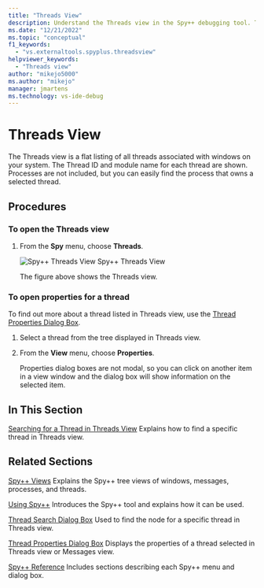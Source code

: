 ```yaml
---
title: "Threads View"
description: Understand the Threads view in the Spy++ debugging tool. The Threads view is a flat listing of all threads associated with windows on your system.
ms.date: "12/21/2022"
ms.topic: "conceptual"
f1_keywords:
  - "vs.externaltools.spyplus.threadsview"
helpviewer_keywords:
  - "Threads view"
author: "mikejo5000"
ms.author: "mikejo"
manager: jmartens
ms.technology: vs-ide-debug
---
```

# Threads View

The Threads view is a flat listing of all threads associated with windows on your system. The Thread ID and module name for each thread are shown. Processes are not included, but you can easily find the process that owns a selected thread.

## Procedures

### To open the Threads view

1. From the **Spy** menu, choose **Threads**.

   ![Spy&#43;&#43; Threads View](../debugger/media/spy--_threads.png "Spy++_Threads")
   Spy++ Threads View

   The figure above shows the Threads view.

### To open properties for a thread

To find out more about a thread listed in Threads view, use the [Thread Properties Dialog Box](../debugger/thread-properties-dialog-box.md).

1. Select a thread from the tree displayed in Threads view.

2. From the **View** menu, choose **Properties**.

   Properties dialog boxes are not modal, so you can click on another item in a view window and the dialog box will show information on the selected item.

## In This Section

 [Searching for a Thread in Threads View](../debugger/how-to-search-for-a-thread-in-threads-view.md)
 Explains how to find a specific thread in Threads view.

## Related Sections

 [Spy++ Views](../debugger/spy-increment-views.md)
 Explains the Spy++ tree views of windows, messages, processes, and threads.

 [Using Spy++](../debugger/using-spy-increment.md)
 Introduces the Spy++ tool and explains how it can be used.

 [Thread Search Dialog Box](../debugger/thread-search-dialog-box.md)
 Used to find the node for a specific thread in Threads view.

 [Thread Properties Dialog Box](../debugger/message-properties-dialog-box.md)
 Displays the properties of a thread selected in Threads view or Messages view.

 [Spy++ Reference](../debugger/spy-increment-reference.md)
 Includes sections describing each Spy++ menu and dialog box.